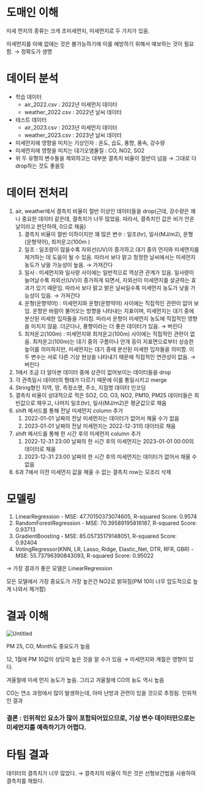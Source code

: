 # 도매인 이해

미세 먼지의 종류는 크게 초미세먼지, 미세먼지로 두 가지가 있음.

미세먼지를 아예 없애는 것은 불가능하기에 이를 예방하기 위해서 예보하는 것이 필요함. → 정확도가 생명

# 데이터 분석

- 학습 데이터
    - air_2022.csv : 2022년 미세먼지 데이터
    - weather_2022.csv : 2022년 날씨 데이터
- 테스트 데이터
    - air_2023.csv : 2023년 미세먼지 데이터
    - weather_2023.csv : 2023년 날씨 데이터
- 미세먼지에 영향을 미치는 기상인자 : 온도, 습도, 풍향, 풍속, 강수량
- 미세먼지에 영향을 미치는 대기오염물질 : CO, NO2, SO2
- 위 두 유형의 변수들을 제외하고는 대부분 결측치 비율이 절반이 넘음 → 그대로 다 drop하는 것도 좋을듯

# 데이터 전처리

1. air, weather에서 결측치 비율이 절반 이상인 데이터들을 drop(근데, 강수량은 꽤나 중요한 데이터 같은데, 결측치가 너무 많았음. 따라서, 결측치인 값은 비가 안온 날이라고 판단하여, 0으로 채움)
    1. 결측치 비율이 절반 이하이지만 꽤 많은 변수 : 일조(hr), 일사(MJ/m2), 운형(운형약어), 최저운고(100m )
    2. 일조 : 일조량이 많을수록 자외선(UV)이 증가하고 대기 중의 먼지와 미세먼지를 제거하는 데 도움이 될 수 있음. 따라서 보다 맑고 청정한 날씨에서는 미세먼지 농도가 낮을 가능성이 높음. → 가져간다
    3. 일사 : 미세먼지와 일사량 사이에는 일반적으로 역상관 관계가 있음. 일사량이 늘어날수록 자외선(UV)이 증가하게 되면서, 자외선이 미세먼지를 살균하는 효과가 있기 때문임. 따라서 보다 맑고 밝은 날씨일수록 미세먼지 농도가 낮을 가능성이 있음. → 가져간다
    4. 운형(운향약어) : 미세먼지와 운향(운향약어) 사이에는 직접적인 관련이 없어 보임. 운향은 바람이 불어오는 방향을 나타내는 지표이며, 미세먼지는 대기 중에 분산된 미세한 입자들을 가리킴. 따라서 운향이 미세먼지 농도에 직접적인 영향을 미치지 않음. 더군다나, 풍향이라는 더 좋은 데이터가 있음. → 버린다
    5. 최저운고(100m) : 미세먼지와 최저운고(100m) 사이에는 직접적인 관련이 없음. 최저운고(100m)는 대기 중의 구름이나 안개 등이 지표면으로부터 상승한 높이를 의미하지만, 미세먼지는 대기 중에 분산된 미세한 입자들을 의미함. 이 두 변수는 서로 다른 기상 현상을 나타내기 때문에 직접적인 연관성이 없음. → 버린다
2. 1에서 조금 더 알아본 데이터 중에 상관이 없어보이는 데이터들을 drop
3. 각 관측일시 데이터의 형태가 다르기 때문에 이를 통일시키고 merge
4. String형인 지역, 망, 측정소명, 주소, 지점명 데이터 인코딩
5. 결측치 비율이 상대적으로 적은 SO2, CO, O3, NO2, PM10, PM25 데이터들은 최빈값으로 채우고, 나머지 일조(hr), 일사(MJ/m2)은 평균값으로 채움
6. shift 메서드를 통해 전날 미세먼지 column 추가
    1. 2022-01-01 날짜의 전날 미세먼지는 데이터가 없어서 채울 수가 없음
    2. 2023-01-01 날짜의 전날 미세먼지는 2022-12-31의 데이터로 채움
7. shift 메서드를 통해 한 시간 후의 미세먼저 column 추가
    1. 2022-12-31 23:00 날짜의 한 시간 후의 미세먼지는 2023-01-01 00:00의 데이터로 채움
    2. 2023-12-31 23:00 날짜의 한 시간 후의 미세먼지는 데이터가 없어서 채울 수 없음
8. 6과 7에서 이전 미세먼지 값을 채울 수 없는 결측치 row는 모조리 삭제

# 모델링

1. LinearRegression - MSE: 47.70150373074605, R-squared Score: 0.9574
2. RandomForestRegression - MSE: 70.39589195816187, R-squared Score: 0.93713
3. GradientBoosting - MSE: 85.05735179148051, R-squared Score: 0.92404
4. VotingRegressor(KNN, LR, Lasso, Ridge, Elastic_Net, DTR, RFR, GBR) - MSE: 55.73796390843093, R-squared Score: 0.95022

→ 가장 결과가 좋은 모델은 LinearRegression

모든 모델에서 가장 중요도가 가장 높은건 NO2로 밝혀짐(PM 10이 너무 압도적으로 높게 나와서 제거함)

# 결과 이해

![Untitled](https://prod-files-secure.s3.us-west-2.amazonaws.com/e81b6490-64f0-4868-94c8-f9c1978f04a3/e49f3d1d-9ed2-4471-b0b3-0614b6448983/Untitled.png)

PM 25, CO, Month도 중요도가 높음

12, 1월에 PM 10값이 상당히 높은 것을 알 수가 있음 → 미세먼지와 계절은 영향이 있다.

겨울철에 미세 먼지 농도가 높음. 그리고 겨울철에 CO의 농도 역시 높음

CO는 연소 과정에서 많이 발생하는데, 아마 난방과 관련이 있을 것으로 추정됨. 인위적인 결과

### 결론 : 인위적인 요소가 많이 포함되어있으므로, 기상 변수 데이터만으로는 미세먼지를 예측하기가 어렵다.

# 타팀 결과

데이터의 결측치가 너무 많았다. → 결측치의 비율이 적은 것은 선형보간법을 사용하여 결측치를 채웠다.
